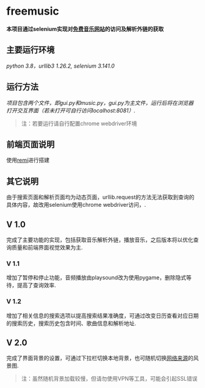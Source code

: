 # freemusic

**本项目通过selenium实现对[免费音乐网站](https://www.shiyinren.com)的访问及解析外链的获取**




## 主要运行环境
*python 3.8，urllib3 1.26.2, selenium 3.141.0*
## 运行方法

*项目包含两个文件，即gui.py和music.py，gui.py为主文件，运行后将在浏览器打开交互界面（若未打开可自行访问localhost:8081）.*

> 注：若要运行请自行配置chrome webdriver环境

## 前端页面说明
使用[remi](https://github.com/rawpython/remi)进行搭建

## 其它说明
由于搜索页面和解析页面均为动态页面，urllib.request的方法无法获取到查询的具体内容，故改用selenium使用chrome webdriver访问，.

## V 1.0
完成了主要功能的实现，包括获取音乐解析外链，播放音乐，之后版本将以优化查询质量和前端界面视觉效果为主.
### V 1.1
增加了暂停和停止功能，音频播放由playsound改为使用pygame，删除隐式等待，提高了查询效率.
### V 1.2
增加了相关信息的搜索选项以提高搜索结果准确度，可通过改变日历查看对应日期的搜索历史，搜索历史包含时间、歌曲信息和解析地址.
## V 2.0
完成了界面背景的设置，可通过下拉栏切换本地背景，也可随机切换[网络来源](https://unsplash.com/)的风景图.
> 注：虽然随机背景加载较慢，但请勿使用VPN等工具，可能会引起SSL错误
